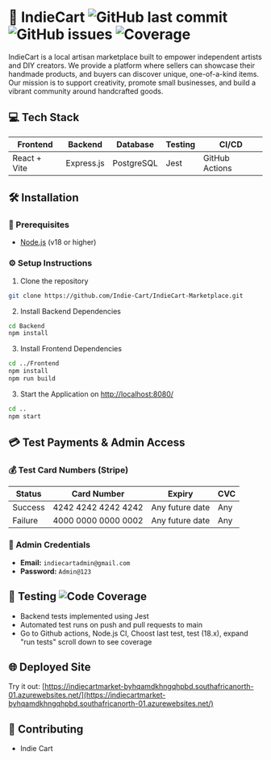 # 🚀 IndieCart ![GitHub last commit](https://img.shields.io/github/last-commit/Indie-Cart/IndieCart-Marketplace?style=flat-square) ![GitHub issues](https://img.shields.io/github/issues/Indie-Cart/IndieCart-Marketplace?style=flat-square) ![Coverage](https://img.shields.io/badge/coverage-80.29%25-brightgreen?style=flat-square)

IndieCart is a local artisan marketplace built to empower independent artists and DIY creators. We provide a platform where sellers can showcase their handmade products, and buyers can discover unique, one-of-a-kind items. Our mission is to support creativity, promote small businesses, and build a vibrant community around handcrafted goods.


## 💻 Tech Stack

| Frontend     | Backend     | Database    | Testing | CI/CD         |
|--------------|-------------|-------------|---------|----------------|
| React + Vite | Express.js  | PostgreSQL  | Jest    | GitHub Actions |

## 🛠️ Installation

### 🧰 Prerequisites

- [Node.js](https://nodejs.org/) (v18 or higher)

### ⚙️ Setup Instructions
1. Clone the repository
```bash
git clone https://github.com/Indie-Cart/IndieCart-Marketplace.git
```
2. Install Backend Dependencies
```bash
cd Backend
npm install
```
3. Install Frontend Dependencies
```bash
cd ../Frontend
npm install
npm run build
```

3. Start the Application on [http://localhost:8080/](http://localhost:8080/)
```bash
cd ..
npm start 
```

## 💳 Test Payments & Admin Access

### 💰 Test Card Numbers (Stripe)

| Status  | Card Number           | Expiry           | CVC  |
|---------|------------------------|------------------|------|
| Success | 4242 4242 4242 4242   | Any future date  | Any  |
| Failure | 4000 0000 0000 0002   | Any future date  | Any  |

### 👮 Admin Credentials

- **Email:** `indiecartadmin@gmail.com`  
- **Password:** `Admin@123`

## 🧪 Testing ![Code Coverage](https://img.shields.io/badge/coverage-80.29%25-brightgreen)
- Backend tests implemented using Jest
- Automated test runs on push and pull requests to main
- Go to Github actions, Node.js CI, Choost last test, test (18.x), expand "run tests" scroll down to see coverage

## 🌐 Deployed Site

Try it out: [https://indiecartmarket-byhqamdkhngqhpbd.southafricanorth-01.azurewebsites.net/](https://indiecartmarket-byhqamdkhngqhpbd.southafricanorth-01.azurewebsites.net/)

## 🤝 Contributing

- Indie Cart 
